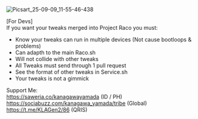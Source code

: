 ![Picsart_25-09-09_11-55-46-438](https://github.com/user-attachments/assets/b4b4e13d-d0c5-421a-a68e-0a47021f6f7e)

[For Devs] <br />
If you want your tweaks merged into Project Raco you must:
- Know your tweaks can run in multiple devices (Not cause bootloops & problems)
- Can adapth to the main Raco.sh
- Will not collide with other tweaks
- All Tweaks must send through 1 pull request
- See the format of other tweaks in Service.sh
- Your tweaks is not a gimmick

Support Me: <br />
https://saweria.co/kanagawayamada (ID / PH) <br />
https://sociabuzz.com/kanagawa_yamada/tribe (Global) <br />
https://t.me/KLAGen2/86 (QRIS) <br />
